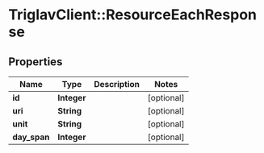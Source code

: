 # TriglavClient::ResourceEachResponse

## Properties
Name | Type | Description | Notes
------------ | ------------- | ------------- | -------------
**id** | **Integer** |  | [optional] 
**uri** | **String** |  | [optional] 
**unit** | **String** |  | [optional] 
**day_span** | **Integer** |  | [optional] 


